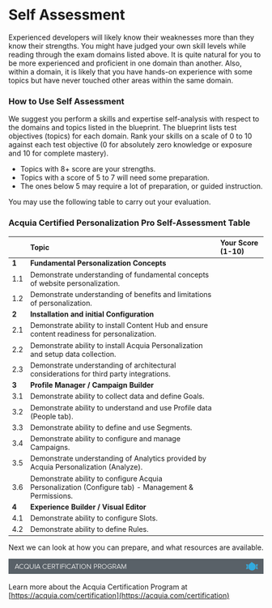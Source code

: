 # Self Assessment

Experienced developers will likely know their weaknesses more than they know their strengths. You might have judged your own skill levels while reading through the exam domains listed above. It is quite natural for you to be more experienced and proficient in one domain than another. Also, within a domain, it is likely that you have hands-on experience with some topics but have never touched other areas within the same domain.

### How to Use Self Assessment

We suggest you perform a skills and expertise self-analysis with respect to the domains and topics listed in the blueprint. The blueprint lists test objectives \(topics\) for each domain. Rank your skills on a scale of 0 to 10 against each test objective \(0 for absolutely zero knowledge or exposure and 10 for complete mastery\).

* Topics with 8+ score are your strengths.
* Topics with a score of 5 to 7 will need some preparation.
* The ones below 5 may require a lot of preparation, or guided instruction.

You may use the following table to carry out your evaluation.

### Acquia Certified Personalization Pro Self-Assessment Table

|  | Topic | Your Score \(1-10\) |
| :--- | :--- | :--- |
|  **1** | **Fundamental Personalization Concepts** |  |
| 1.1 | Demonstrate understanding of fundamental concepts of website personalization. |  |
| 1.2 | Demonstrate understanding of benefits and limitations of personalization. |  |
| **2** | **Installation and initial Configuration** |  |
| 2.1 | Demonstrate ability to install Content Hub and ensure content readiness for personalization. |  |
| 2.2 | Demonstrate ability to install Acquia Personalization and setup data collection. |  |
| 2.3 | Demonstrate understanding of architectural considerations for third party integrations. |  |
| **3** | **Profile Manager / Campaign Builder** |  |
| 3.1 | Demonstrate ability to collect data and define Goals. |  |
| 3.2 | Demonstrate ability to understand and use Profile data \(People tab\). |  |
| 3.3 | Demonstrate ability to define and use Segments. |  |
| 3.4 | Demonstrate ability to configure and manage Campaigns. |  |
| 3.5 | Demonstrate understanding of Analytics provided by Acquia Personalization \(Analyze\). |  |
| 3.6 | Demonstrate ability to configure Acquia Personalization \(Configure tab\) - Management & Permissions. |  |
| **4** | **Experience Builder / Visual Editor** |  |
| 4.1 | Demonstrate ability to configure Slots. |  |
| 4.2 | Demonstrate ability to define Rules. |  |

Next we can look at how you can prepare, and what resources are available.

![](.gitbook/assets/inner-page-footer.png)

Learn more about the Acquia Certification Program at [https://acquia.com/certification](https://acquia.com/certification)

